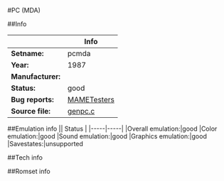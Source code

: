 #PC (MDA)

##Info

||Info|
|-----|-----|
|**Setname:**|pcmda
|**Year:**|1987
|**Manufacturer:**|<generic>
|**Status:**|good
|**Bug reports:**|[MAMETesters](http://mametesters.org/view_all_set.php?type=1&temporary=y&search=genpc.c)
|**Source file:**|[genpc.c](https://github.com/mamedev/mame/blob/master/src/mess/drivers/genpc.c)

##Emulation info
|| Status |
|-----|-----|
|Overall emulation:|good
|Color emulation:|good
|Sound emulation:|good
|Graphics emulation:|good
|Savestates:|unsupported

##Tech info

##Romset info

<!--- START OF EDITED COMMENT DO NOT TOUCH TEXT ABOVE-->
